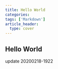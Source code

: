 ```yaml
---
title: Hello World
categories: 
tags: ['Markdown']
article_header:
  type: cover
---
```


## Hello World

update 20200218-1922
